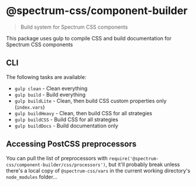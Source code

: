 # @spectrum-css/component-builder
> Build system for Spectrum CSS components

This package uses gulp to compile CSS and build documentation for Spectrum CSS components

## CLI

The following tasks are available:

* `gulp clean` - Clean everything
* `gulp build` - Build everything
* `gulp buildLite` - Clean, then build CSS custom properties only (`index.vars`)
* `gulp buildHeavy` - Clean, then build CSS for all strategies
* `gulp buildCSS` - Build CSS for all strategies
* `gulp buildDocs` - Build documentation only

## Accessing PostCSS preprocessors

You can pull the list of preprocessors with `require('@spectrum-css/component-builder/css/processors')`, but it'll probably break unless there's a local copy of `@spectrum-css/vars` in the current working directory's `node_modules` folder...
